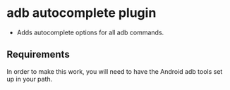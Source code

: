 # adb autocomplete plugin

* Adds autocomplete options for all adb commands.


## Requirements

In order to make this work, you will need to have the Android adb tools set up in your path.
